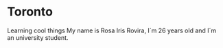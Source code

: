 # Toronto
Learning cool things
My name is Rosa Iris Rovira, I´m 26 years old and I´m an university student.
